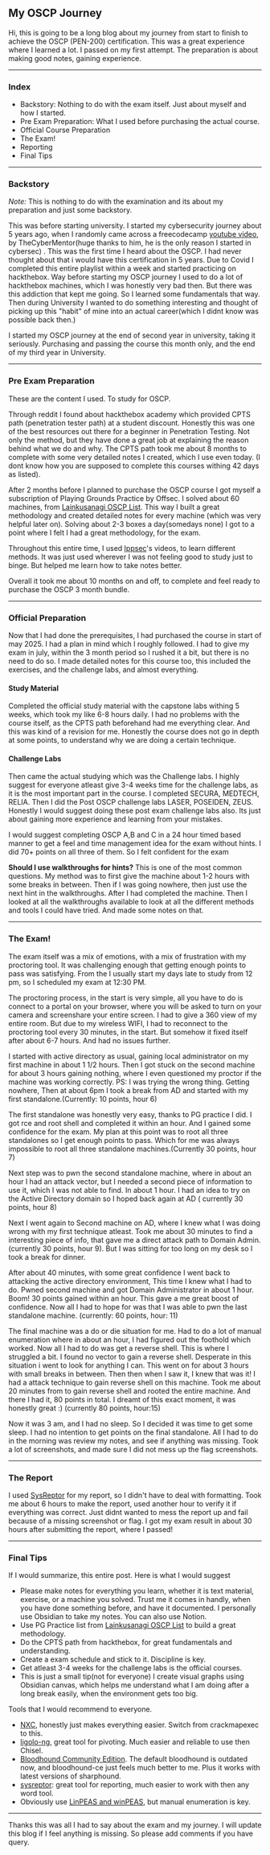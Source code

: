 ## My OSCP Journey

Hi, this is going to be a long blog about my journey from start to finish to achieve the OSCP (PEN-200) certification. 
This was a great experience where I learned a lot. I passed on my first attempt. The preparation is about making good notes, gaining experience. 

---
### Index
- Backstory: Nothing to do with the exam itself. Just about myself and how I started.
- Pre Exam Preparation: What I used before purchasing the actual course.
- Official Course Preparation
- The Exam!
- Reporting
- Final Tips

---
### Backstory
_Note:_ This is nothing to do with the examination and its about my preparation and just some backstory.

This was before starting university. I started my cybersecurity journey about 5 years ago, when I randomly came across a freecodecamp [youtube video](https://youtu.be/3Kq1MIfTWCE?si=LzMnP8Z5wA8tOtUg), by TheCyberMentor(huge thanks to him, he is the only reason I started in cybersec) . This was the first time I heard about the OSCP. I had never thought about that i would have this certification in 5 years. Due to Covid I completed this entire playlist within a week and started practicing on hackthebox.
Way before starting my OSCP journey I used to do a lot of hackthebox machines, which I was honestly very bad then. But there was this addiction that kept me going. So I learned some fundamentals that way.
Then during University I wanted to do something interesting and thought of picking up this "habit" of mine into an actual career(which I didnt know was possible back then.)

I started my OSCP journey at the end of second year in university, taking it seriously. Purchasing and passing the course this month only, and the end of my third year in University.


---
### Pre Exam Preparation
These are the content I used. To study for OSCP. 

 Through reddit I found about hackthebox academy  which provided CPTS path (penetration tester path) at a student discount. Honestly this was one of the best resources out there for a beginner in Penetration Testing. Not only the method, but they have done a great job at explaining the reason behind what we do and why. The CPTS path took me about 8 months to complete with some very detailed notes I created, which I use even today. (I dont know how you are supposed to complete this courses withing 42 days as listed).

After 2 months before I planned to purchase the OSCP course I got myself a subscription of Playing Grounds Practice by Offsec. I solved about 60 machines, from [Lainkusanagi OSCP List](https://docs.google.com/spreadsheets/d/18weuz_Eeynr6sXFQ87Cd5F0slOj9Z6rt/edit?usp=sharing&ouid=114202580042651295472&rtpof=true&sd=true). This way I built a great methodology and created detailed notes for every machine (which was very helpful later on). Solving about 2-3 boxes a day(somedays none) I got to a point where I felt I had a great methodology, for the exam.

Throughout this entire time, I used [Ippsec](https://www.youtube.com/channel/UCa6eh7gCkpPo5XXUDfygQQA)'s videos, to learn different methods. It was just used wherever I was not feeling good to study just to binge. But helped me learn how to take notes better.

Overall it took me about 10 months on and off, to complete and feel ready to purchase the OSCP 3 month bundle.

---
### Official Preparation
Now that I had done the prerequisites, I had purchased the course in start of may 2025. I had a plan in mind which I roughly followed. I had to give my exam in july, within the 3 month period so I rushed it a bit, but there is no need to do so.
I made detailed notes for this course too, this included the exercises, and the challenge labs, and almost everything.


#### Study Material
 Completed the official study material with the capstone labs withing 5 weeks, which took my like 6-8 hours daily. I had no problems with the course itself, as the CPTS path beforehand had me everything clear. And this was kind of a revision for me. Honestly the course does not go in depth at some points, to understand why we are doing a certain technique. 

#### Challenge Labs
Then came the actual studying which was the Challenge labs. I highly suggest for everyone atleast give 3-4 weeks time for the challenge labs, as it is the most important part in the course. I completed SECURA, MEDTECH, RELIA.
Then I did the Post OSCP challenge labs LASER, POSEIDEN, ZEUS. Honestly I would suggest doing these post exam challenge labs also. Its just about gaining more experience and learning from your mistakes.

I would suggest completing OSCP A,B and C in a 24 hour timed based manner to  get a feel and time management idea for the exam without hints. I did 70+ points on all three of them. So I felt confident for the exam

**Should I use walkthroughs for hints?**
This is one of the most common questions. My method was to first give the machine about 1-2 hours with some breaks in between. Then if I was going nowhere, then just use the next hint in the walkthroughs.
After I had completed the machine. Then I looked at all the walkthroughs available to look at all the different methods and tools I could have tried. And made some notes on that. 

---
### The Exam!
The exam itself was a mix of emotions, with a mix of frustration with my proctoring tool. It was challenging enough that getting enough points to pass was satisfying. From the 
I usually start my days late to study from 12 pm, so I scheduled my exam at 12:30 PM.

The proctoring process, in the start is very simple, all you have to do is connect to a portal on your browser, where you will be asked to turn on your camera and screenshare your entire screen. I had to give a 360 view of my entire room. But due to my wireless WIFI, I had to reconnect to the proctoring tool every 30 minutes, in the start. But somehow it fixed itself after about 6-7 hours. And had no issues further.

I started with active directory as usual, gaining local administrator on my first machine in about 1 1/2 hours. Then I got stuck on the second machine for about 3 hours gaining nothing, where I even questioned my proctor if the machine was working correctly. PS: I was trying the wrong thing. Getting nowhere, Then at about 6pm I took a break from AD and started with my first standalone.(Currently: 10 points, hour 6)

The first standalone was honestly very easy, thanks to PG practice I did. I got rce and root shell and completed it within an hour. And I gained some confidence for the exam. My plan at this point was to root all three standalones so I get enough points to pass. Which for me was always impossible to root all three standalone machines.(Currently 30 points, hour 7)

Next step was to pwn the second standalone machine, where in about an hour I had an attack vector, but I needed a second piece of information to use it, which I was not able to find. In about 1 hour. I had an idea to try on the Active Directory domain so I hoped back again at AD ( currently 30 points, hour 8)

Next I went again to Second machine on AD, where I knew what I was doing wrong with my first technique atleast. Took me about 30 minutes to find a interesting piece of info, that gave me a direct attack path to Domain Admin. (currently 30 points, hour 9). But I was sitting for too long on my desk so I took a break for dinner.

After about 40 minutes, with some great confidence I went back to attacking the active directory environment, This time I knew what I had to do. Pwned second machine and got Domain Administrator in about 1 hour. Boom! 30 points gained within an hour. This gave a me great boost of confidence. Now all I had to hope for was that I was able to pwn the last standalone machine. (currently: 60 points, hour: 11)

The final machine was a do or die situation for me. Had to do a lot of manual enumeration where in about an hour, I had figured out the foothold which  worked. Now all I had to do was get a reverse shell. This is where I struggled a bit. I found no vector to gain a reverse shell. Desperate in this situation i went to look for anything I can. This went on for about 3 hours with small breaks in between. Then then when I saw it, I knew that was it! I had a attack technique to gain reverse shell on this machine. Took me about 20 minutes from to gain reverse shell and rooted the entire machine. And there I had it, 80 points in total. I dreamt of this exact moment, it was honestly great :) (currently 80 points, hour:15)

Now it was 3 am, and I had no sleep. So I decided it was time to get some sleep. I had no intention to get points on the final standalone. All I had to do in the morning was review my notes, and see if anything was missing. Took a lot of screenshots, and made sure I did not mess up the flag screenshots. 

---
### The Report
I used [SysReptor](https://docs.sysreptor.com/) for my report, so I didn't  have to deal with formatting. Took me about 6 hours to make the report, used another hour to verify it if everything was correct. Just didnt wanted to mess the report up and fail because of a missing screenshot or flag. I got my exam result in about 30 hours after submitting the report, where I passed!

---
### Final Tips
If I would summarize, this entire post. Here is what I would suggest
- Please make notes for everything you learn, whether it is text material, exercise, or a machine you solved. Trust me it comes in handly, when you have done something before, and have it documented. I personally use Obsidian to take my notes. You can also use Notion.
- Use PG Practice list from  [Lainkusanagi OSCP List](https://docs.google.com/spreadsheets/d/18weuz_Eeynr6sXFQ87Cd5F0slOj9Z6rt/edit?usp=sharing&ouid=114202580042651295472&rtpof=true&sd=true) to build a great methodology.
- Do the CPTS path from hackthebox, for great fundamentals and understanding.
- Create a exam schedule and stick to it. Discipline is key.
- Get atleast 3-4 weeks for the challenge labs is the official courses.
- This is just a small tip(not for everyone) I create visual graphs using Obsidian canvas, which helps me understand what I am doing after a long break easily, when the environment gets too big.

Tools that I would recommend to everyone.
- [NXC](https://www.netexec.wiki/), honestly just makes everything easier. Switch from crackmapexec to this.
- [ligolo-ng](https://github.com/nicocha30/ligolo-ng), great tool for pivoting. Much easier and reliable to use then Chisel.
- [Bloodhound Community Edition](https://github.com/SpecterOps/BloodHound). The default bloodhound is outdated now, and bloodhound-ce just feels much better to me. Plus it works with latest versions of sharphound.
- [sysreptor](https://docs.sysreptor.com/): great tool for reporting, much easier to work with then any word tool.
- Obviously use [LinPEAS and winPEAS](https://github.com/peass-ng/PEASS-ng), but manual enumeration is key.

---

Thanks this was all I had to say about the exam and my journey. I will update this blog if I feel anything is missing. So please add comments if you have query.
